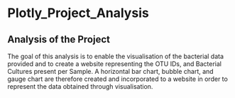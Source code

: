 # Plotly_Project_Analysis

## Analysis of the Project

The goal of this analysis is to enable the visualisation of the bacterial data provided and to create a website representing the OTU IDs, and Bacterial Cultures present per Sample. A horizontal bar chart, bubble chart, and gauge chart are therefore created and incorporated to a website in order to represent the data obtained through visualisation. 
